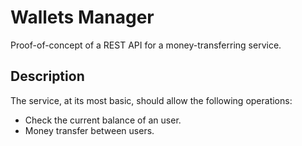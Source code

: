 # Wallets Manager

Proof-of-concept of a REST API for a money-transferring service.

## Description

The service, at its most basic, should allow the following operations:

* Check the current balance of an user.
* Money transfer between users.
